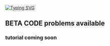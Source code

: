 [![Typing SVG](http://readme-typing-svg.herokuapp.com?color=8300F7&size=25&multiline=true&width=950&height=100&lines=Run+Stable+Windows+10+version+on+your+nonrooted+android+device+via+use+of+termux)](https://git.io/typing-svg)
## BETA CODE problems available
### tutorial coming soon
